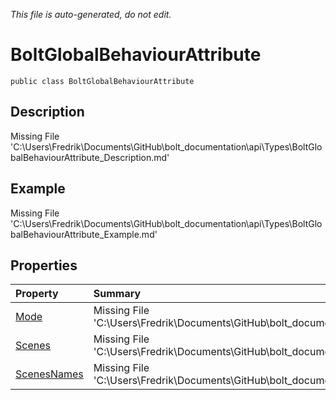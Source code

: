 *This file is auto-generated, do not edit.*

# BoltGlobalBehaviourAttribute
`public class BoltGlobalBehaviourAttribute`
## Description
Missing File 'C:\Users\Fredrik\Documents\GitHub\bolt_documentation\api\Types\BoltGlobalBehaviourAttribute_Description.md'
## Example
Missing File 'C:\Users\Fredrik\Documents\GitHub\bolt_documentation\api\Types\BoltGlobalBehaviourAttribute_Example.md'
## Properties
| Property | Summary |
|:-----|:--------|
|[Mode](BoltGlobalBehaviourAttribute/P/Mode.md)|Missing File 'C:\Users\Fredrik\Documents\GitHub\bolt_documentation\api\Types\BoltGlobalBehaviourAttribute\P\Mode_Summary.md'|
|[Scenes](BoltGlobalBehaviourAttribute/P/Scenes.md)|Missing File 'C:\Users\Fredrik\Documents\GitHub\bolt_documentation\api\Types\BoltGlobalBehaviourAttribute\P\Scenes_Summary.md'|
|[ScenesNames](BoltGlobalBehaviourAttribute/P/ScenesNames.md)|Missing File 'C:\Users\Fredrik\Documents\GitHub\bolt_documentation\api\Types\BoltGlobalBehaviourAttribute\P\ScenesNames_Summary.md'|
